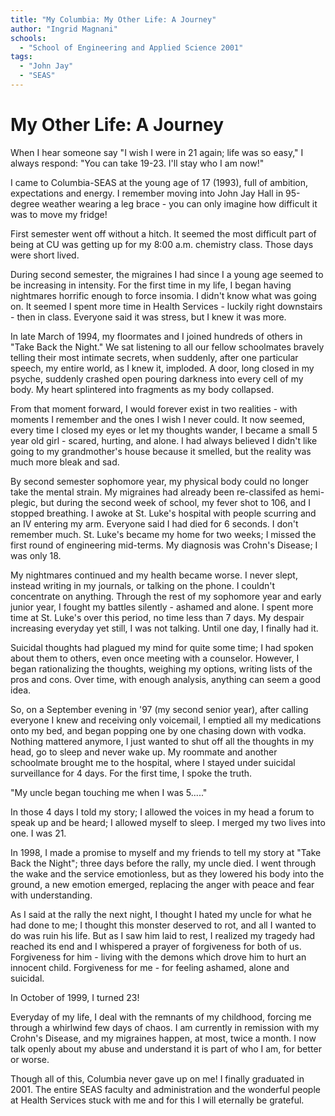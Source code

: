 ```yaml
---
title: "My Columbia: My Other Life: A Journey"
author: "Ingrid Magnani"
schools:
  - "School of Engineering and Applied Science 2001"
tags:
  - "John Jay"
  - "SEAS"
---
```


# My Other Life: A Journey

When I hear someone say "I wish I were in 21 again; life was so easy," I always respond: "You can take 19-23. I'll stay who I am now!"

I came to Columbia-SEAS at the young age of 17 (1993), full of ambition, expectations and energy. I remember moving  into John Jay Hall in 95-degree weather wearing a leg brace - you can only imagine how difficult it was to move my fridge!

First semester went off without a hitch.  It seemed the most difficult part of being at CU was getting up for my 8:00 a.m. chemistry class.  Those days were short lived.

During second semester, the migraines I had since I a young age seemed to be increasing in intensity.  For the first time in my life, I began having nightmares horrific enough to force insomia.  I didn't know what was going on.  It seemed I spent more time in Health Services - luckily right downstairs - then in class. Everyone said it was stress, but I knew it was more.

In late March of 1994, my floormates and I joined hundreds of others in "Take Back the Night."  We sat listening to all our fellow schoolmates bravely telling their most intimate secrets, when suddenly, after one particular speech, my entire world, as I knew it, imploded.  A door, long closed in my psyche, suddenly crashed open pouring darkness into every cell of my body. My heart splintered into fragments as my body collapsed.

From that moment forward, I would forever exist in two realities - with moments I remember and the ones I wish I never could.  It now seemed, every time I closed my eyes or let my thoughts wander, I became a small 5 year old girl - scared, hurting, and alone.  I had always believed I didn't like going to my grandmother's house because it smelled, but the reality was much more bleak and sad.

By second semester sophomore year, my physical body could no longer take the mental strain.  My migraines had already been re-classifed as hemi-plegic, but during the second week of school, my fever shot to 106, and I stopped breathing.  I awoke at St. Luke's hospital with people scurring and an IV entering my arm.  Everyone said I had died for 6 seconds. I don't remember much.  St. Luke's became my home for two weeks; I missed the first round of engineering mid-terms. My diagnosis was Crohn's Disease; I was only 18.

My nightmares continued and my health became worse.  I never slept, instead writing in my journals, or talking on the phone.  I couldn't concentrate on anything. Through the rest of my sophomore year and early junior year, I fought my battles silently - ashamed and alone.  I spent more time at St. Luke's over this period, no time less than 7 days. My despair increasing everyday yet still, I was not talking.  Until one day, I finally had it.

Suicidal thoughts had plagued my mind for quite some time; I had spoken about them to others, even once meeting with a counselor.  However, I began rationalizing the thoughts, weighing my options, writing lists of the pros and cons.  Over time, with enough analysis, anything can seem a good idea.

So, on a September evening in '97 (my second senior year), after calling everyone I knew and receiving only voicemail, I emptied all my medications onto my bed, and began popping one by one chasing down with vodka.  Nothing mattered anymore, I just wanted to shut off all the thoughts in my head, go to sleep and never wake up. My roommate and another schoolmate brought me to the hospital, where I stayed under suicidal surveillance for 4 days.  For the first time, I spoke the truth.

"My uncle began touching me when I was 5....."

In those 4 days I told my story; I allowed the voices in my head a forum to speak up and be heard; I allowed myself to sleep.  I merged my two lives into one. I was 21.

In 1998, I made a promise to myself and my friends to tell my story at "Take Back the Night"; three days before the rally, my uncle died. I went through the wake and the service emotionless, but as they lowered his body into the ground, a new emotion emerged, replacing the anger with peace and fear with understanding.

As I said at the rally the next night, I thought I hated my uncle for what he had done to me; I thought this monster deserved to rot, and all I wanted to do was ruin his life.  But as I saw him laid to rest, I realized my tragedy had reached its end and I whispered a prayer of forgiveness for both of us.  Forgiveness for him -  living with the demons which drove him to hurt an innocent child. Forgiveness for me - for feeling ashamed, alone and suicidal.

In October of 1999, I turned 23!

Everyday of my life, I deal with the remnants of my childhood, forcing me through a whirlwind few days of chaos.  I am currently in remission with my Crohn's Disease, and my migraines happen, at most, twice a month. I now talk openly about my abuse and understand it is part of who I am, for better or worse.

Though all of this, Columbia never gave up on me! I finally graduated in 2001.   The entire SEAS faculty and administration and the wonderful people at Health Services stuck with me and for this I will eternally be grateful.
